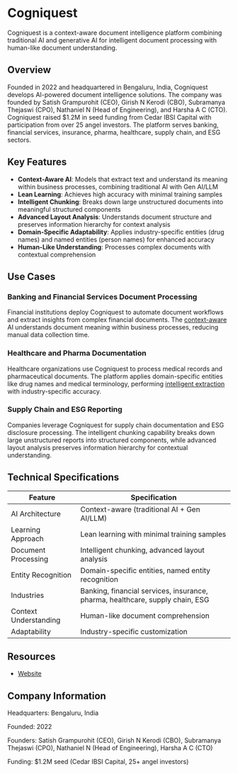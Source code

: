 # Cogniquest

Cogniquest is a context-aware document intelligence platform combining traditional AI and generative AI for intelligent document processing with human-like document understanding.

## Overview

Founded in 2022 and headquartered in Bengaluru, India, Cogniquest develops AI-powered document intelligence solutions. The company was founded by Satish Grampurohit (CEO), Girish N Kerodi (CBO), Subramanya Thejaswi (CPO), Nathaniel N (Head of Engineering), and Harsha A C (CTO). Cogniquest raised $1.2M in seed funding from Cedar IBSI Capital with participation from over 25 angel investors. The platform serves banking, financial services, insurance, pharma, healthcare, supply chain, and ESG sectors.

## Key Features

- **Context-Aware AI**: Models that extract text and understand its meaning within business processes, combining traditional AI with Gen AI/LLM
- **Lean Learning**: Achieves high accuracy with minimal training samples
- **Intelligent Chunking**: Breaks down large unstructured documents into meaningful structured components
- **Advanced Layout Analysis**: Understands document structure and preserves information hierarchy for context analysis
- **Domain-Specific Adaptability**: Applies industry-specific entities (drug names) and named entities (person names) for enhanced accuracy
- **Human-Like Understanding**: Processes complex documents with contextual comprehension

## Use Cases

### Banking and Financial Services Document Processing
Financial institutions deploy Cogniquest to automate document workflows and extract insights from complex financial documents. The [context-aware](../../capabilities/document-understanding/index.md) AI understands document meaning within business processes, reducing manual data collection time.

### Healthcare and Pharma Documentation
Healthcare organizations use Cogniquest to process medical records and pharmaceutical documents. The platform applies domain-specific entities like drug names and medical terminology, performing [intelligent extraction](../../capabilities/extraction/index.md) with industry-specific accuracy.

### Supply Chain and ESG Reporting
Companies leverage Cogniquest for supply chain documentation and ESG disclosure processing. The intelligent chunking capability breaks down large unstructured reports into structured components, while advanced layout analysis preserves information hierarchy for contextual understanding.

## Technical Specifications

| Feature | Specification |
|---------|---------------|
| AI Architecture | Context-aware (traditional AI + Gen AI/LLM) |
| Learning Approach | Lean learning with minimal training samples |
| Document Processing | Intelligent chunking, advanced layout analysis |
| Entity Recognition | Domain-specific entities, named entity recognition |
| Industries | Banking, financial services, insurance, pharma, healthcare, supply chain, ESG |
| Context Understanding | Human-like document comprehension |
| Adaptability | Industry-specific customization |

## Resources

- [Website](https://cogniquest.ai/)

## Company Information

Headquarters: Bengaluru, India

Founded: 2022

Founders: Satish Grampurohit (CEO), Girish N Kerodi (CBO), Subramanya Thejaswi (CPO), Nathaniel N (Head of Engineering), Harsha A C (CTO)

Funding: $1.2M seed (Cedar IBSI Capital, 25+ angel investors)
